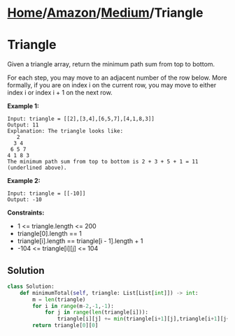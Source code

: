 # [Home](./../..)/[Amazon](./..)/[Medium](./)/Triangle
<h1>Triangle</h1>

<p>
Given a triangle array, return the minimum path sum from top to bottom.

For each step, you may move to an adjacent number of the row below. More formally, if you are on index i on the current row, you may move to either index i or index i + 1 on the next row.

</p>

<b>Example 1:</b>

    Input: triangle = [[2],[3,4],[6,5,7],[4,1,8,3]]
    Output: 11
    Explanation: The triangle looks like:
       2
      3 4
     6 5 7
    4 1 8 3
    The minimum path sum from top to bottom is 2 + 3 + 5 + 1 = 11 (underlined above).
    
<b>Example 2:</b>

    Input: triangle = [[-10]]
    Output: -10

<b>Constraints:</b>

- 1 <= triangle.length <= 200
- triangle[0].length == 1
- triangle[i].length == triangle[i - 1].length + 1
- -104 <= triangle[i][j] <= 104

<h2>Solution</h2>

```python
class Solution:
    def minimumTotal(self, triangle: List[List[int]]) -> int:
        m = len(triangle)
        for i in range(m-2,-1,-1):
            for j in range(len(triangle[i])):
                triangle[i][j] += min(triangle[i+1][j],triangle[i+1][j+1]) 
        return triangle[0][0]
```
